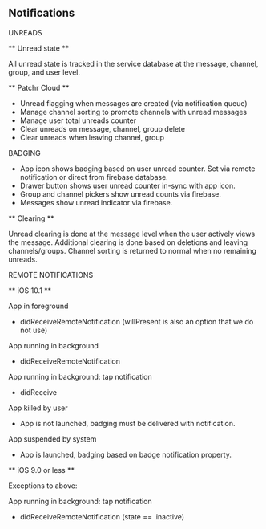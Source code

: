 Notifications
-------------

UNREADS

** Unread state **

All unread state is tracked in the service database at the message, channel, group,
and user level. 

** Patchr Cloud ** 

- Unread flagging when messages are created (via notification queue)
- Manage channel sorting to promote channels with unread messages
- Manage user total unreads counter
- Clear unreads on message, channel, group delete
- Clear unreads when leaving channel, group


BADGING

- App icon shows badging based on user unread counter. Set via remote notification
  or direct from firebase database.
- Drawer button shows user unread counter in-sync with app icon.
- Group and channel pickers show unread counts via firebase.
- Messages show unread indicator via firebase.

** Clearing ** 

Unread clearing is done at the message level when the user actively views the message. 
Additional clearing is done based on deletions and leaving channels/groups.
Channel sorting is returned to normal when no remaining unreads. 


REMOTE NOTIFICATIONS

** iOS 10.1 **

App in foreground
- didReceiveRemoteNotification (willPresent is also an option that we do not use)

App running in background
- didReceiveRemoteNotification

App running in background: tap notification
- didReceive

App killed by user
- App is not launched, badging must be delivered with notification.

App suspended by system
- App is launched, badging based on badge notification property.

** iOS 9.0 or less **

Exceptions to above:

App running in background: tap notification
- didReceiveRemoteNotification (state == .inactive)
